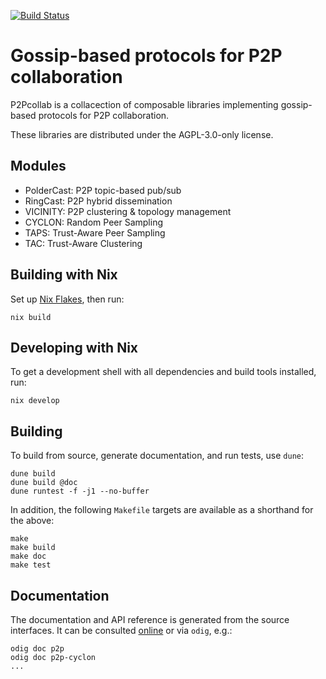 [![Build Status](https://travis-ci.org/p2pcollab/ocaml-p2p.svg?branch=master)](https://travis-ci.org/p2pcollab/ocaml-p2p)

# Gossip-based protocols for P2P collaboration

P2Pcollab is a collacection of composable libraries
implementing gossip-based protocols for P2P collaboration.

These libraries are distributed under the AGPL-3.0-only license.

## Modules

- PolderCast: P2P topic-based pub/sub
- RingCast: P2P hybrid dissemination
- VICINITY: P2P clustering & topology management
- CYCLON: Random Peer Sampling
- TAPS: Trust-Aware Peer Sampling
- TAC: Trust-Aware Clustering

## Building with Nix

Set up [Nix Flakes](https://nixos.wiki/wiki/Flakes), then run:

    nix build

## Developing with Nix

To get a development shell with all dependencies and build tools installed, run:

    nix develop

## Building

To build from source, generate documentation, and run tests, use `dune`:

    dune build
    dune build @doc
    dune runtest -f -j1 --no-buffer

In addition, the following `Makefile` targets are available
 as a shorthand for the above:

    make
    make build
    make doc
    make test

## Documentation

The documentation and API reference is generated from the source interfaces.
It can be consulted [online][doc] or via `odig`, e.g.:

    odig doc p2p
    odig doc p2p-cyclon
    ...

[doc]: https://p2pcollab.net/doc/ocaml/
